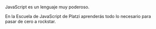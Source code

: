 <p>JavaScript es un lenguaje muy poderoso.</p>
<p>En la Escuela de JavaScript de Platzi aprenderás todo lo necesario para pasar de cero a rockstar.</p>
